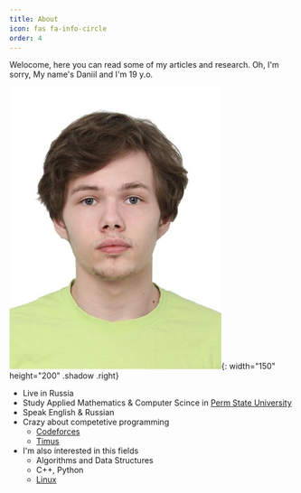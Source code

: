 ```yaml
---
title: About
icon: fas fa-info-circle
order: 4
---
```


Welocome, here you can read some of my articles and research.
Oh, I'm sorry, My name's Daniil and I'm 19 y.o.

![Мое фото](/assets/img/sample/author.jpeg){: width="150" height="200" .shadow .right}

- Live in Russia
- Study Applied Mathematics & Computer Scince in [Perm State University](http://www.psu.ru/fakultety/mekhaniko-matematicheskij-fakultet)
- Speak English & Russian
- Crazy about competetive programming
    - [Codeforces](https://codeforces.com/profile/Nayami)
    - [Timus](https://acm.timus.ru/author.aspx?id=259268)
- I'm also interested in this fields
    - Algorithms and Data Structures
    - С++, Python
    - [Linux](https://wiki.archlinux.org/title/Main_page_(%D0%A0%D1%83%D1%81%D1%81%D0%BA%D0%B8%D0%B9))
    


